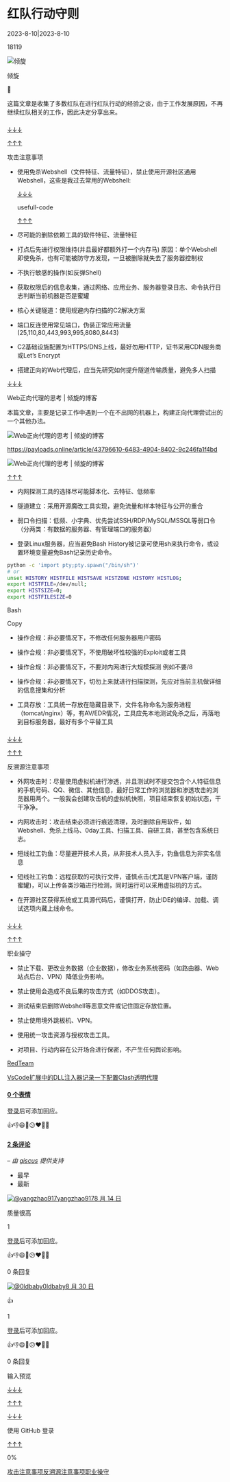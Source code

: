 
# 红队行动守则

2023-8-10|2023-8-10

18119

![倾旋](assets/1698904428-939ae2f4723696449cd5e64c1262b048.jpeg)

倾旋

📌

这篇文章是收集了多数红队在进行红队行动的经验之谈，由于工作发展原因，不再继续红队相关的工作，因此决定分享出来。

### 

[↓↓↓](#c7e95ae3cffb409fad7d95e0a796cd3e "攻击注意事项")  
  
  
  
[↑↑↑](#c7e95ae3cffb409fad7d95e0a796cd3e "攻击注意事项")

攻击注意事项

-   使用免杀Webshell（文件特征、流量特征），禁止使用开源社区通用Webshell，这些是我过去常用的Webshell:
    
    [↓↓↓](https://github.com/Rvn0xsy/usefull-code)  
      
    
    usefull-code
    
      
      
    [↑↑↑](https://github.com/Rvn0xsy/usefull-code)
    

-   尽可能的删除依赖工具的软件特征、流量特征

-   打点后先进行权限维持(并且最好都额外打一个内存马) 原因：单个Webshell即使免杀，也有可能被防守方发现，一旦被删除就失去了服务器控制权

-   不执行敏感的操作(如反弹Shell)

-   获取权限后的信息收集，通过网络、应用业务、服务器登录日志、命令执行日志判断当前机器是否是蜜罐

-   核心关键隧道：使用规避内存扫描的C2解决方案

-   端口反连使用常见端口，伪装正常应用流量(25,110,80,443,993,995,8080,8443)

-   C2基础设施配置为HTTPS/DNS上线，最好勿用HTTP，证书采用CDN服务商或Let’s Encrypt

-   搭建正向的Web代理后，应当先研究如何提升隧道传输质量，避免多人扫描

[↓↓↓](https://payloads.online/article/43796610-6483-4904-8402-9c246fa1f4bd)  
  

Web正向代理的思考 | 倾旋的博客

本篇文章，主要是记录工作中遇到一个在不出网的机器上，构建正向代理尝试出的一个其他办法。

![Web正向代理的思考 | 倾旋的博客](assets/1698904428-0d6bd705b6208fadb9dae6bf9743745c.ico)

https://payloads.online/article/43796610-6483-4904-8402-9c246fa1f4bd

![Web正向代理的思考 | 倾旋的博客](assets/1698904428-9d422b5559b8fe528996a4caff3b18f3.png)

  
  
[↑↑↑](https://payloads.online/article/43796610-6483-4904-8402-9c246fa1f4bd)

-   内网探测工具的选择尽可能脚本化、去特征、低频率

-   隧道建立：采用开源魔改工具实现，避免流量和样本特征与公开的重合

-   弱口令扫描：低频、小字典、优先尝试SSH/RDP/MySQL/MSSQL等弱口令（分两类：有数据的服务器、有管理端口的服务器）

-   登录Linux服务器，应当避免Bash History被记录可使用sh来执行命令，或设置环境变量避免Bash记录历史命令。

```bash
python -c 'import pty;pty.spawn("/bin/sh")'
# or
unset HISTORY HISTFILE HISTSAVE HISTZONE HISTORY HISTLOG; 
export HISTFILE=/dev/null; 
export HISTSIZE=0;
export HISTFILESIZE=0
```

Bash

Copy

-   操作合规：非必要情况下，不修改任何服务器用户密码

-   操作合规：非必要情况下，不使用破坏性较强的Exploit或者工具

-   操作合规：非必要情况下，不要对内网进行大规模探测 例如不要/8

-   操作合规：非必要情况下，切勿上来就进行扫描探测，先应对当前主机做详细的信息搜集和分析

-   工具存放：工具统一存放在隐藏目录下，文件名称命名为服务进程（tomcat/nginx）等，有AV/EDR情况，工具应先本地测试免杀之后，再落地到目标服务器，最好有多个平替工具

### 

[↓↓↓](#75f513ebc1d3480196c9ff166cb11726 "反溯源注意事项")  
  
  
  
[↑↑↑](#75f513ebc1d3480196c9ff166cb11726 "反溯源注意事项")

反溯源注意事项

-   外网攻击时：尽量使用虚拟机进行渗透，并且测试时不提交包含个人特征信息的手机号码、QQ、微信、其他信息，最好日常工作的浏览器和渗透攻击的浏览器用两个。一般我会创建攻击机的虚拟机快照，项目结束恢复初始状态，干干净净。

-   内网攻击时：攻击结束必须进行痕迹清理，及时删除自用软件，如Webshell、免杀上线马、0day工具、扫描工具、自研工具，甚至包含系统日志。

-   短线社工钓鱼：尽量避开技术人员，从非技术人员入手，钓鱼信息为非实名信息

-   短线社工钓鱼：远程获取的可执行文件，谨慎点击(尤其是VPN客户端，谨防蜜罐)，可以上传各类沙箱进行检测，同时运行可以采用虚拟机的方式。

-   在开源社区获得系统或工具源代码后，谨慎打开，防止IDE的编译、加载、调试选项内藏上线命令。

### 

[↓↓↓](#7fb5e3714bfd472ab93655ee73a6f3ad "职业操守")  
  
  
  
[↑↑↑](#7fb5e3714bfd472ab93655ee73a6f3ad "职业操守")

职业操守

-   禁止下载、更改业务数据（企业数据），修改业务系统密码（如路由器、Web站点后台、VPN）降低业务影响。

-   禁止使用会造成不良后果的攻击方式（如DDOS攻击）。

-   测试结束后删除Webshell等恶意文件或记住固定存放位置。

-   禁止使用境外跳板机、VPN。

-   使用统一攻击资源与授权攻击工具。

-   对项目、行动内容在公开场合进行保密，不产生任何舆论影响。

[RedTeam](https://payloads.online/tag/RedTeam)

[VsCode扩展中的DLL注入器](https://payloads.online/archivers/2023/09/08/4d3476d3-20b8-4b0a-903e-ed0a865a05b6)[记录一下配置Clash透明代理](https://payloads.online/archivers/2023/08/07/74116aab-0b33-4644-a6cc-28de0b36214d)

#### [0 个表情](https://github.com/Rvn0xsy/rvn0xsy.github.io/discussions/23)

[登录](https://giscus.app/api/oauth/authorize?redirect_uri=https%3A%2F%2Fpayloads.online%2Farchivers%2F2023%2F08%2F10%2F0ba7791c-bb0f-42e7-8623-22fe07b59fa8)后可添加回应。

👍👎😄🎉😕❤️🚀👀

#### [2 条评论](https://github.com/Rvn0xsy/rvn0xsy.github.io/discussions/23)

*– 由 [giscus](https://giscus.app/) 提供支持*

-   最早
-   最新

[![@yangzhao917](assets/1698904428-23477fb3c7be119cb496559bfda4a6ce.jpg)yangzhao917](https://github.com/yangzhao917)[8 月 14 日](https://github.com/Rvn0xsy/rvn0xsy.github.io/discussions/23#discussioncomment-6714566)

质量很高

1

[登录](https://giscus.app/api/oauth/authorize?redirect_uri=https%3A%2F%2Fpayloads.online%2Farchivers%2F2023%2F08%2F10%2F0ba7791c-bb0f-42e7-8623-22fe07b59fa8)后可添加回应。

👍👎😄🎉😕❤️🚀👀

0 条回复

[![@0ldbaby](assets/1698904428-379c716d34111e72b9e7d8a6d77d11a2.png)0ldbaby](https://github.com/0ldbaby)[8 月 30 日](https://github.com/Rvn0xsy/rvn0xsy.github.io/discussions/23#discussioncomment-6861686)

👍

1

[登录](https://giscus.app/api/oauth/authorize?redirect_uri=https%3A%2F%2Fpayloads.online%2Farchivers%2F2023%2F08%2F10%2F0ba7791c-bb0f-42e7-8623-22fe07b59fa8)后可添加回应。

👍👎😄🎉😕❤️🚀👀

0 条回复

输入预览

[↓↓↓](https://guides.github.com/features/mastering-markdown/ "支持使用 Markdown 语法")  
  
  
  
[↑↑↑](https://guides.github.com/features/mastering-markdown/ "支持使用 Markdown 语法")

[↓↓↓](https://giscus.app/api/oauth/authorize?redirect_uri=https%3A%2F%2Fpayloads.online%2Farchivers%2F2023%2F08%2F10%2F0ba7791c-bb0f-42e7-8623-22fe07b59fa8)  
  
使用 GitHub 登录  
  
[↑↑↑](https://giscus.app/api/oauth/authorize?redirect_uri=https%3A%2F%2Fpayloads.online%2Farchivers%2F2023%2F08%2F10%2F0ba7791c-bb0f-42e7-8623-22fe07b59fa8)

0%

[攻击注意事项](#c7e95ae3cffb409fad7d95e0a796cd3e)[反溯源注意事项](#75f513ebc1d3480196c9ff166cb11726)[职业操守](#7fb5e3714bfd472ab93655ee73a6f3ad)
